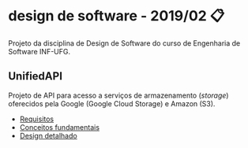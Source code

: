# design de software - 2019/02 📋

Projeto da disciplina de Design de Software do curso de Engenharia de Software INF-UFG.

## UnifiedAPI

Projeto de API para acesso a serviços de armazenamento (_storage_) oferecidos pela Google (Google Cloud Storage) e Amazon (S3).

- [Requisitos](https://github.com/josecxsta/ds-2019-02/blob/master/requisitos.md)
- [Conceitos fundamentais](https://github.com/josecxsta/ds-2019-02/blob/master/design.md#conceitos-fundamentais)
- [Design detalhado](https://github.com/josecxsta/ds-2019-02/blob/master/design.md#design-detalhado-do-projeto)
